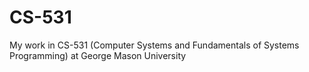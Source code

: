 # CS-531
My work in CS-531 (Computer Systems and Fundamentals of Systems Programming) at George Mason University
